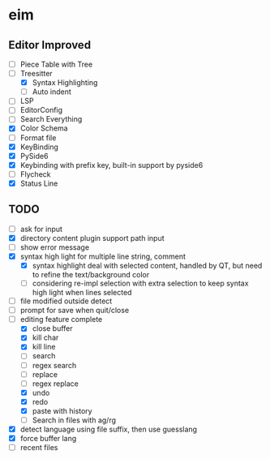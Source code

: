 # eim
## Editor Improved

- [ ] Piece Table with Tree
- [ ] Treesitter
  - [x] Syntax Highlighting
  - [ ] Auto indent
- [ ] LSP
- [ ] EditorConfig
- [ ] Search Everything
- [x] Color Schema
- [ ] Format file
- [x] KeyBinding
- [x] PySide6
- [x] Keybinding with prefix key, built-in support by pyside6
- [ ] Flycheck
- [X] Status Line

## TODO
- [ ] ask for input
- [X] directory content plugin support path input
- [ ] show error message
- [X] syntax high light for multiple line string, comment
  - [X] syntax highlight deal with selected content, handled by QT, but need to refine the text/background color
  - [ ] considering re-impl selection with extra selection to keep syntax high light when lines selected
- [ ] file modified outside detect
- [ ] prompt for save when quit/close
- [ ] editing feature complete
  - [X] close buffer
  - [X] kill char
  - [X] kill line
  - [ ] search
  - [ ] regex search
  - [ ] replace
  - [ ] regex replace
  - [X] undo
  - [X] redo
  - [X] paste with history
  - [ ] Search in files with ag/rg
- [X] detect language using file suffix, then use guesslang
- [X] force buffer lang
- [ ] recent files
